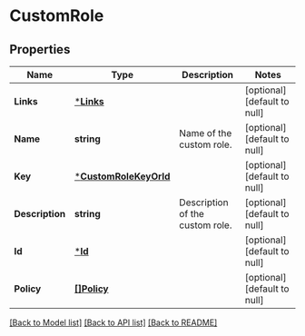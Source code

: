 # CustomRole

## Properties
Name | Type | Description | Notes
------------ | ------------- | ------------- | -------------
**Links** | [***Links**](Links.md) |  | [optional] [default to null]
**Name** | **string** | Name of the custom role. | [optional] [default to null]
**Key** | [***CustomRoleKeyOrId**](CustomRoleKeyOrId.md) |  | [optional] [default to null]
**Description** | **string** | Description of the custom role. | [optional] [default to null]
**Id** | [***Id**](Id.md) |  | [optional] [default to null]
**Policy** | [**[]Policy**](Policy.md) |  | [optional] [default to null]

[[Back to Model list]](../README.md#documentation-for-models) [[Back to API list]](../README.md#documentation-for-api-endpoints) [[Back to README]](../README.md)


